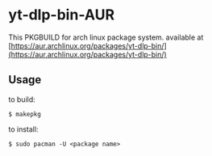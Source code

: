 # yt-dlp-bin-AUR

This PKGBUILD for arch linux package system.
available at [https://aur.archlinux.org/packages/yt-dlp-bin/](https://aur.archlinux.org/packages/yt-dlp-bin/)

## Usage

to build:

    $ makepkg

to install:

    $ sudo pacman -U <package name>
